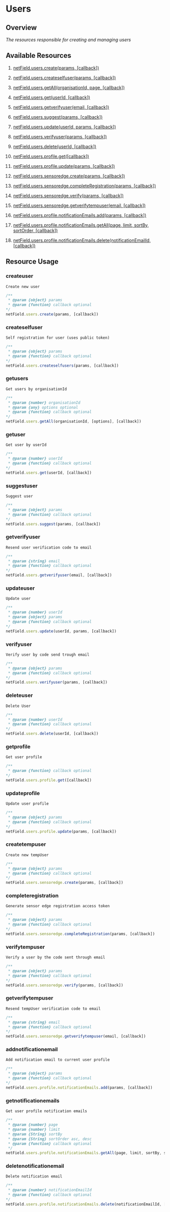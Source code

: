 # Users

## Overview
*The resources responsible for creating and managing users*

## Available Resources
 
1. [netField.users.create(params, [callback])](#createuser)

2. [netField.users.createselfuser(params, [callback])](#createselfuser)

3. [netField.users.getAll(organisationId, page, [callback])](#getusers)

4. [netField.users.get(userId, [callback])](#getuser)

5. [netField.users.getverifyuser(email, [callback])](#getverifyuser)

6. [netField.users.suggest(params, [callback])](#suggestuser)

7. [netField.users.update(userId, params, [callback])](#updateuser)

8. [netField.users.verifyuser(params, [callback])](#verifyuser)

9. [netField.users.delete(userId, [callback])](#deleteuser)

10. [netField.users.profile.get([callback])](#getprofile)

11. [netField.users.profile.update(params, [callback])](#updateprofile)

12. [netField.users.sensoredge.create(params, [callback])](#createtempuser)

13. [netField.users.sensoredge.completeRegistration(params, [callback])](#completeregistration)

14. [netField.users.sensoredge.verify(params, [callback])](#verifytempuser)

15. [netField.users.sensoredge.getverifytempuser(email, [callback])](#getverifytempuser)

16. [netField.users.profile.notificationEmails.add(params, [callback])](#addnotificationemail)

17. [netField.users.profile.notificationEmails.getAll(page, limit, sortBy, sortOrder, [callback])](#getnotificationemails)

17. [netField.users.profile.notificationEmails.delete(notificationEmailId, [callback])](#deletenotificationemail)

## Resource Usage

### createuser

    Create new user

```javascript
/**
 * @param {object} params
 * @param {function} callback optional
*/
netField.users.create(params, [callback])
```

### createselfuser

    Self registration for user (uses public token)

```javascript
/**
 * @param {object} params
 * @param {function} callback optional
*/
netField.users.createselfusers(params, [callback])
```

### getusers

    Get users by organisationId

```javascript
/**
 * @param {number} organisationId
 * @param {any} options optional
 * @param {function} callback optional
*/
netField.users.getAll(organisationId, [options], [callback])
```

### getuser

    Get user by userId

```javascript
/**
 * @param {number} userId
 * @param {function} callback optional
*/
netField.users.get(userId, [callback])
```

### suggestuser

    Suggest user

```javascript
/**
 * @param {object} params
 * @param {function} callback optional
*/
netField.users.suggest(params, [callback])
```

### getverifyuser

    Resend user verification code to email

```javascript
/**
 * @param {string} email
 * @param {function} callback optional
*/
netField.users.getverifyuser(email, [callback])
```

### updateuser

    Update user

```javascript
/**
 * @param {number} userId
 * @param {object} params
 * @param {function} callback optional
*/
netField.users.update(userId, params, [callback])
```

### verifyuser

    Verify user by code send trough email

```javascript
/**
 * @param {object} params
 * @param {function} callback optional
*/
netField.users.verifyuser(params, [callback])
```

### deleteuser

    Delete User

```javascript
/**
 * @param {number} userId
 * @param {function} callback optional
*/
netField.users.delete(userId, [callback])
```

### getprofile

    Get user profile

```javascript
/**
 * @param {function} callback optional
*/
netField.users.profile.get([callback])
```

### updateprofile

    Update user profile

```javascript
/**
 * @param {object} params
 * @param {function} callback optional
*/
netField.users.profile.update(params, [callback])
```

### createtempuser

    Create new tempUser

```javascript
/**
 * @param {object} params
 * @param {function} callback optional
*/
netField.users.sensoredge.create(params, [callback])
```

### completeregistration

    Generate sensor edge registration access token

```javascript
/**
 * @param {object} params
 * @param {function} callback optional
*/
netField.users.sensoredge.completeRegistration(params, [callback])
```

### verifytempuser

    Verify a user by the code sent through email

```javascript
/**
 * @param {object} params
 * @param {function} callback optional
*/
netField.users.sensoredge.verify(params, [callback])
```

### getverifytempuser

    Resend tempUser verification code to email

```javascript
/**
 * @param {string} email
 * @param {function} callback optional
*/
netField.users.sensoredge.getverifytempuser(email, [callback])
```

### addnotificationemail

    Add notification email to current user profile

```javascript
/**
 * @param {object} params 
 * @param {function} callback optional
*/
netField.users.profile.notificationEmails.add(params, [callback])
```

### getnotificationemails

    Get user profile notification emails

```javascript
/** 
 * @param {number} page
 * @param {number} limit
 * @param {String} sortBy
 * @param {String} sortOrder asc, desc
 * @param {function} callback optional
 */
netField.users.profile.notificationEmails.getAll(page, limit, sortBy, sortOrder, callback)
```

### deletenotificationemail

    Delete notification email

```javascript
/**
 * @param {number} notificationEmailId
 * @param {function} callback optional
*/
netField.users.profile.notificationEmails.delete(notificationEmailId, [callback])
```